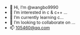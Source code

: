 - 👋 Hi, I’m @wangbo9990
- 👀 I’m interested in c & c++ ...
- 🌱 I’m currently learning c...
- 💞️ I’m looking to collaborate on ...
- 📫 105460@qq.com

<!---
wangbo9990/wangbo9990 is a ✨ special ✨ repository because its `README.md` (this file) appears on your GitHub profile.
You can click the Preview link to take a look at your changes.
--->
